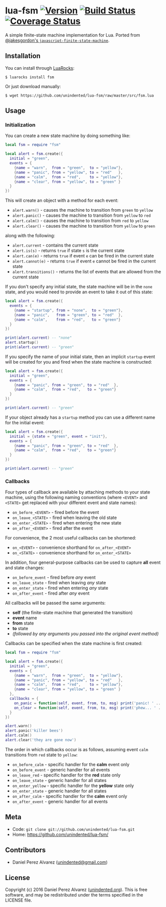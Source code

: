 # lua-fsm [![Version](https://img.shields.io/badge/luarocks-0.1.0-blue.svg)](https://luarocks.org/modules/unindented/fsm) [![Build Status](https://img.shields.io/travis/unindented/lua-fsm.svg)](http://travis-ci.org/unindented/lua-fsm) [![Coverage Status](https://img.shields.io/coveralls/unindented/lua-fsm.svg)](https://coveralls.io/r/unindented/lua-fsm)

A simple finite-state machine implementation for Lua. Ported from [@jakesgordon's `javascript-finite-state-machine`](https://github.com/jakesgordon/javascript-state-machine).


## Installation

You can install through [LuaRocks](https://luarocks.org/):

```
$ luarocks install fsm
```

Or just download manually:

```
$ wget https://github.com/unindented/lua-fsm/raw/master/src/fsm.lua
```


## Usage

### Initialization

You can create a new state machine by doing something like:

```lua
local fsm = require "fsm"

local alert = fsm.create({
  initial = "green",
  events = {
    {name = "warn",  from = "green",  to = "yellow"},
    {name = "panic", from = "yellow", to = "red"   },
    {name = "calm",  from = "red",    to = "yellow"},
    {name = "clear", from = "yellow", to = "green" }
  }
})
```

This will create an object with a method for each event:

* `alert.warn()`  - causes the machine to transition from `green` to `yellow`
* `alert.panic()` - causes the machine to transition from `yellow` to `red`
* `alert.calm()`  - causes the machine to transition from `red` to `yellow`
* `alert.clear()` - causes the machine to transition from `yellow` to `green`

along with the following:

* `alert.current`       - contains the current state
* `alert.is(s)`         - returns `true` if state `s` is the current state
* `alert.can(e)`        - returns `true` if event `e` can be fired in the current state
* `alert.cannot(e)`     - returns `true` if event `e` cannot be fired in the current state
* `alert.transitions()` - returns the list of events that are allowed from the current state

If you don't specify any initial state, the state machine will be in the `none` state, and you would need to provide an event to take it out of this state:

```lua
local alert = fsm.create({
  events = {
    {name = "startup", from = "none",  to = "green"},
    {name = "panic",   from = "green", to = "red"  },
    {name = "calm",    from = "red",   to = "green"}
  }
})

print(alert.current) -- "none"
alert.startup()
print(alert.current) -- "green"
```

If you specify the name of your initial state, then an implicit `startup` event will be created for you and fired when the state machine is constructed:

```lua
local alert = fsm.create({
  initial = "green",
  events = {
    {name = "panic", from = "green", to = "red"  },
    {name = "calm",  from = "red",   to = "green"}
  }
})

print(alert.current) -- "green"
```

If your object already has a `startup` method you can use a different name for the initial event:

```lua
local alert = fsm.create({
  initial = {state = "green", event = "init"},
  events = {
    {name = "panic", from = "green", to = "red"  },
    {name = "calm",  from = "red",   to = "green"}
  }
})

print(alert.current) -- "green"
```


### Callbacks

Four types of callback are available by attaching methods to your state machine, using the following naming conventions (where `<EVENT>` and `<STATE>` get replaced with your different event and state names):

* `on_before_<EVENT>` - fired before the event
* `on_leave_<STATE>`  - fired when leaving the old state
* `on_enter_<STATE>`  - fired when entering the new state
* `on_after_<EVENT>`  - fired after the event

For convenience, the 2 most useful callbacks can be shortened:

* `on_<EVENT>` - convenience shorthand for `on_after_<EVENT>`
* `on_<STATE>` - convenience shorthand for `on_enter_<STATE>`

In addition, four general-purpose callbacks can be used to capture **all** event and state changes:

* `on_before_event` - fired before *any* event
* `on_leave_state`  - fired when leaving *any* state
* `on_enter_state`  - fired when entering *any* state
* `on_after_event`  - fired after *any* event

All callbacks will be passed the same arguments:

* **self** (the finite-state machine that generated the transition)
* **event** name
* **from** state
* **to** state
* *(followed by any arguments you passed into the original event method)*

Callbacks can be specified when the state machine is first created:

```lua
local fsm = require "fsm"

local alert = fsm.create({
  initial = "green",
  events = {
    {name = "warn",  from = "green",  to = "yellow"},
    {name = "panic", from = "yellow", to = "red"   },
    {name = "calm",  from = "red",    to = "yellow"},
    {name = "clear", from = "yellow", to = "green" }
  },
  callbacks = {
    on_panic = function(self, event, from, to, msg) print('panic! ' .. msg)  end,
    on_clear = function(self, event, from, to, msg) print('phew... ' .. msg) end
  }
})

alert.warn()
alert.panic('killer bees')
alert.calm()
alert.clear('they are gone now')
```

The order in which callbacks occur is as follows, assuming event `calm` transitions from `red` state to `yellow`:

 * `on_before_calm`  - specific handler for the **calm** event only
 * `on_before_event` - generic  handler for all events
 * `on_leave_red`    - specific handler for the **red** state only
 * `on_leave_state`  - generic  handler for all states
 * `on_enter_yellow` - specific handler for the **yellow** state only
 * `on_enter_state`  - generic  handler for all states
 * `on_after_calm`   - specific handler for the **calm** event only
 * `on_after_event`  - generic  handler for all events


## Meta

* Code: `git clone git://github.com/unindented/lua-fsm.git`
* Home: <https://github.com/unindented/lua-fsm/>


## Contributors

* Daniel Perez Alvarez ([unindented@gmail.com](mailto:unindented@gmail.com))


## License

Copyright (c) 2016 Daniel Perez Alvarez ([unindented.org](https://unindented.org/)). This is free software, and may be redistributed under the terms specified in the LICENSE file.
